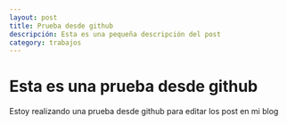 ```yaml
---
layout: post
title: Prueba desde github
descripción: Esta es una pequeña descripción del post
category: trabajos
---
```


# Esta es una prueba desde github

Estoy realizando una prueba desde github para editar los post en mi blog

